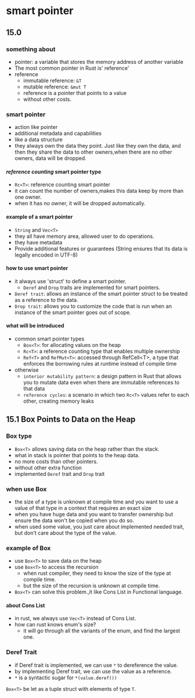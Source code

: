 # smart pointer

## 15.0

### something about

- pointer: a variable that stores the memory address of another variable
- The most common pointer in Rust is' reference'
- reference
  - immutable reference: `&T`
  - mutable reference: `&mut T`
  - reference is a pointer that points to a value
  - without other costs.

### smart pointer

- action like pointer
- additional metadata and capabilities
- like a data structure
- they always own the data they point. Just like they own the data, and then they share the data to other owners,when
there are no other owners, data will be dropped.

#### ***reference counting*** smart pointer type

- `Rc<T>`: reference counting smart pointer
- it can count the number of owners,makes this data keep by more than one owner.
- when it has no owner, it will be dropped automatically.

#### example of a smart pointer

- `String` and `Vec<T>`
- they all have memory area, allowed user to do operations.
- they have metadata
- Provide additional features or guarantees (String ensures that its data is legally encoded in UTF-8)

#### how to use smart pointer

- it always use 'struct' to define a smart pointer.
  - `Deref` and `Drop` traits are implemented for smart pointers.
- `Deref trait`: allows an instance of the smart pointer struct to be treated as a reference to the data.
- `Drop trait`: allows you to customize the code that is run when an instance of the smart pointer goes out of scope.

#### what will be introduced
- common smart pointer types
  - `Box<T>`: for allocating values on the heap
  - `Rc<T>`: a reference counting type that enables multiple ownership
  - `Ref<T>` and `RefMut<T>`: accessed through RefCell\<T>, a type that enforces the borrowing rules at runtime instead of compile time
- otherwise
  - `interior mutability pattern`: a design pattern in Rust that allows you to mutate data even when there are immutable references to that data
  - `reference cycles`: a scenario in which two `Rc<T>` values refer to each other, creating memory leaks

## 15.1 Box<T> Points to Data on the Heap

### Box<T> type

- `Box<T>` allows saving data on the heap rather than the stack.
- what in stack is pointer that points to the heap data.
- no more costs than other pointers.
- without other extra function
- implemented `Deref` trait and `Drop` trait

### when use Box<T>

- the size of a type is unknown at compile time and you want to use a value of that type in a context that requires an exact size
- when you have huge data and you want to transfer ownership but ensure the data won't be copied when you do so.
- when used some value, you just care about implemented needed trait, but don't care about the type of the value.

### example of Box<T>

- use `Box<T>`  to save data on the heap
- use `Box<T>` to access the recursion
  - when rust compiler, they need to know the size of the type at compile time.
  - but the size of the recursion is unknown at compile time.
- `Box<T>` can solve this problem.,it like Cons List in Functional language.

#### about Cons List

- in rust, we always use `Vec<T>` instead of Cons List.
- how can rust knows enum's size?
  - it will go through all the variants of the enum, and find the largest one.

### Deref Trait

- if Deref trait is implemented, we can use `*` to dereference the value.
- by implementing Deref trait, we can use the value as a reference.
- `*` is a syntactic sugar for `*(value.deref())`

`Box<T>` be let as a tuple struct with elements of type `T`.